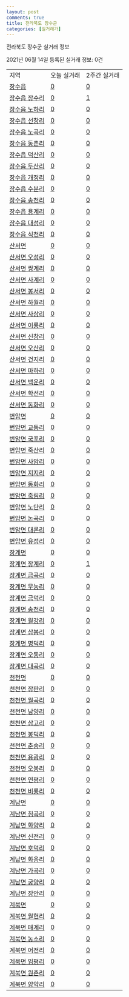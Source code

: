 ```yaml
---
layout: post
comments: true
title: 전라북도 장수군
categories: [실거래가]
---
```


전라북도 장수군 실거래 정보

2021년 06월 14일 등록된 실거래 정보: 0건


<table class="sortable">
  <tr>
    <td>지역</td>
    <td>오늘 실거래</td>
    <td>2주간 실거래</td>
  </tr>

  
  <tr class="item">
    <td><a href="4574025000.html">장수읍</a></td>
    <td><a href="4574025000.html">0</a></td>
    <td><a href="4574025000.html">0</a></td>
  </tr>
    

  <tr class="item">
    <td><a href="4574025021.html">장수읍 장수리</a></td>
    <td><a href="4574025021.html">0</a></td>
    <td><a href="4574025021.html">1</a></td>
  </tr>
    

  <tr class="item">
    <td><a href="4574025022.html">장수읍 노하리</a></td>
    <td><a href="4574025022.html">0</a></td>
    <td><a href="4574025022.html">0</a></td>
  </tr>
    

  <tr class="item">
    <td><a href="4574025023.html">장수읍 선창리</a></td>
    <td><a href="4574025023.html">0</a></td>
    <td><a href="4574025023.html">0</a></td>
  </tr>
    

  <tr class="item">
    <td><a href="4574025024.html">장수읍 노곡리</a></td>
    <td><a href="4574025024.html">0</a></td>
    <td><a href="4574025024.html">0</a></td>
  </tr>
    

  <tr class="item">
    <td><a href="4574025025.html">장수읍 동촌리</a></td>
    <td><a href="4574025025.html">0</a></td>
    <td><a href="4574025025.html">0</a></td>
  </tr>
    

  <tr class="item">
    <td><a href="4574025026.html">장수읍 덕산리</a></td>
    <td><a href="4574025026.html">0</a></td>
    <td><a href="4574025026.html">0</a></td>
  </tr>
    

  <tr class="item">
    <td><a href="4574025027.html">장수읍 두산리</a></td>
    <td><a href="4574025027.html">0</a></td>
    <td><a href="4574025027.html">0</a></td>
  </tr>
    

  <tr class="item">
    <td><a href="4574025028.html">장수읍 개정리</a></td>
    <td><a href="4574025028.html">0</a></td>
    <td><a href="4574025028.html">0</a></td>
  </tr>
    

  <tr class="item">
    <td><a href="4574025029.html">장수읍 수분리</a></td>
    <td><a href="4574025029.html">0</a></td>
    <td><a href="4574025029.html">0</a></td>
  </tr>
    

  <tr class="item">
    <td><a href="4574025030.html">장수읍 송천리</a></td>
    <td><a href="4574025030.html">0</a></td>
    <td><a href="4574025030.html">0</a></td>
  </tr>
    

  <tr class="item">
    <td><a href="4574025031.html">장수읍 용계리</a></td>
    <td><a href="4574025031.html">0</a></td>
    <td><a href="4574025031.html">0</a></td>
  </tr>
    

  <tr class="item">
    <td><a href="4574025032.html">장수읍 대성리</a></td>
    <td><a href="4574025032.html">0</a></td>
    <td><a href="4574025032.html">0</a></td>
  </tr>
    

  <tr class="item">
    <td><a href="4574025033.html">장수읍 식천리</a></td>
    <td><a href="4574025033.html">0</a></td>
    <td><a href="4574025033.html">0</a></td>
  </tr>
    

  <tr class="item">
    <td><a href="4574031000.html">산서면</a></td>
    <td><a href="4574031000.html">0</a></td>
    <td><a href="4574031000.html">0</a></td>
  </tr>
    

  <tr class="item">
    <td><a href="4574031021.html">산서면 오성리</a></td>
    <td><a href="4574031021.html">0</a></td>
    <td><a href="4574031021.html">0</a></td>
  </tr>
    

  <tr class="item">
    <td><a href="4574031022.html">산서면 쌍계리</a></td>
    <td><a href="4574031022.html">0</a></td>
    <td><a href="4574031022.html">0</a></td>
  </tr>
    

  <tr class="item">
    <td><a href="4574031023.html">산서면 사계리</a></td>
    <td><a href="4574031023.html">0</a></td>
    <td><a href="4574031023.html">0</a></td>
  </tr>
    

  <tr class="item">
    <td><a href="4574031024.html">산서면 봉서리</a></td>
    <td><a href="4574031024.html">0</a></td>
    <td><a href="4574031024.html">0</a></td>
  </tr>
    

  <tr class="item">
    <td><a href="4574031025.html">산서면 하월리</a></td>
    <td><a href="4574031025.html">0</a></td>
    <td><a href="4574031025.html">0</a></td>
  </tr>
    

  <tr class="item">
    <td><a href="4574031026.html">산서면 사상리</a></td>
    <td><a href="4574031026.html">0</a></td>
    <td><a href="4574031026.html">0</a></td>
  </tr>
    

  <tr class="item">
    <td><a href="4574031027.html">산서면 이룡리</a></td>
    <td><a href="4574031027.html">0</a></td>
    <td><a href="4574031027.html">0</a></td>
  </tr>
    

  <tr class="item">
    <td><a href="4574031028.html">산서면 신창리</a></td>
    <td><a href="4574031028.html">0</a></td>
    <td><a href="4574031028.html">0</a></td>
  </tr>
    

  <tr class="item">
    <td><a href="4574031029.html">산서면 오산리</a></td>
    <td><a href="4574031029.html">0</a></td>
    <td><a href="4574031029.html">0</a></td>
  </tr>
    

  <tr class="item">
    <td><a href="4574031030.html">산서면 건지리</a></td>
    <td><a href="4574031030.html">0</a></td>
    <td><a href="4574031030.html">0</a></td>
  </tr>
    

  <tr class="item">
    <td><a href="4574031031.html">산서면 마하리</a></td>
    <td><a href="4574031031.html">0</a></td>
    <td><a href="4574031031.html">0</a></td>
  </tr>
    

  <tr class="item">
    <td><a href="4574031032.html">산서면 백운리</a></td>
    <td><a href="4574031032.html">0</a></td>
    <td><a href="4574031032.html">0</a></td>
  </tr>
    

  <tr class="item">
    <td><a href="4574031033.html">산서면 학선리</a></td>
    <td><a href="4574031033.html">0</a></td>
    <td><a href="4574031033.html">0</a></td>
  </tr>
    

  <tr class="item">
    <td><a href="4574031034.html">산서면 동화리</a></td>
    <td><a href="4574031034.html">0</a></td>
    <td><a href="4574031034.html">0</a></td>
  </tr>
    

  <tr class="item">
    <td><a href="4574032000.html">번암면</a></td>
    <td><a href="4574032000.html">0</a></td>
    <td><a href="4574032000.html">0</a></td>
  </tr>
    

  <tr class="item">
    <td><a href="4574032021.html">번암면 교동리</a></td>
    <td><a href="4574032021.html">0</a></td>
    <td><a href="4574032021.html">0</a></td>
  </tr>
    

  <tr class="item">
    <td><a href="4574032022.html">번암면 국포리</a></td>
    <td><a href="4574032022.html">0</a></td>
    <td><a href="4574032022.html">0</a></td>
  </tr>
    

  <tr class="item">
    <td><a href="4574032023.html">번암면 죽산리</a></td>
    <td><a href="4574032023.html">0</a></td>
    <td><a href="4574032023.html">0</a></td>
  </tr>
    

  <tr class="item">
    <td><a href="4574032024.html">번암면 사암리</a></td>
    <td><a href="4574032024.html">0</a></td>
    <td><a href="4574032024.html">0</a></td>
  </tr>
    

  <tr class="item">
    <td><a href="4574032025.html">번암면 지지리</a></td>
    <td><a href="4574032025.html">0</a></td>
    <td><a href="4574032025.html">0</a></td>
  </tr>
    

  <tr class="item">
    <td><a href="4574032026.html">번암면 동화리</a></td>
    <td><a href="4574032026.html">0</a></td>
    <td><a href="4574032026.html">0</a></td>
  </tr>
    

  <tr class="item">
    <td><a href="4574032027.html">번암면 죽림리</a></td>
    <td><a href="4574032027.html">0</a></td>
    <td><a href="4574032027.html">0</a></td>
  </tr>
    

  <tr class="item">
    <td><a href="4574032028.html">번암면 노단리</a></td>
    <td><a href="4574032028.html">0</a></td>
    <td><a href="4574032028.html">0</a></td>
  </tr>
    

  <tr class="item">
    <td><a href="4574032029.html">번암면 논곡리</a></td>
    <td><a href="4574032029.html">0</a></td>
    <td><a href="4574032029.html">0</a></td>
  </tr>
    

  <tr class="item">
    <td><a href="4574032030.html">번암면 대론리</a></td>
    <td><a href="4574032030.html">0</a></td>
    <td><a href="4574032030.html">0</a></td>
  </tr>
    

  <tr class="item">
    <td><a href="4574032031.html">번암면 유정리</a></td>
    <td><a href="4574032031.html">0</a></td>
    <td><a href="4574032031.html">0</a></td>
  </tr>
    

  <tr class="item">
    <td><a href="4574033500.html">장계면</a></td>
    <td><a href="4574033500.html">0</a></td>
    <td><a href="4574033500.html">0</a></td>
  </tr>
    

  <tr class="item">
    <td><a href="4574033521.html">장계면 장계리</a></td>
    <td><a href="4574033521.html">0</a></td>
    <td><a href="4574033521.html">1</a></td>
  </tr>
    

  <tr class="item">
    <td><a href="4574033522.html">장계면 금곡리</a></td>
    <td><a href="4574033522.html">0</a></td>
    <td><a href="4574033522.html">0</a></td>
  </tr>
    

  <tr class="item">
    <td><a href="4574033523.html">장계면 무농리</a></td>
    <td><a href="4574033523.html">0</a></td>
    <td><a href="4574033523.html">0</a></td>
  </tr>
    

  <tr class="item">
    <td><a href="4574033524.html">장계면 금덕리</a></td>
    <td><a href="4574033524.html">0</a></td>
    <td><a href="4574033524.html">0</a></td>
  </tr>
    

  <tr class="item">
    <td><a href="4574033525.html">장계면 송천리</a></td>
    <td><a href="4574033525.html">0</a></td>
    <td><a href="4574033525.html">0</a></td>
  </tr>
    

  <tr class="item">
    <td><a href="4574033526.html">장계면 월강리</a></td>
    <td><a href="4574033526.html">0</a></td>
    <td><a href="4574033526.html">0</a></td>
  </tr>
    

  <tr class="item">
    <td><a href="4574033527.html">장계면 삼봉리</a></td>
    <td><a href="4574033527.html">0</a></td>
    <td><a href="4574033527.html">0</a></td>
  </tr>
    

  <tr class="item">
    <td><a href="4574033528.html">장계면 명덕리</a></td>
    <td><a href="4574033528.html">0</a></td>
    <td><a href="4574033528.html">0</a></td>
  </tr>
    

  <tr class="item">
    <td><a href="4574033529.html">장계면 오동리</a></td>
    <td><a href="4574033529.html">0</a></td>
    <td><a href="4574033529.html">0</a></td>
  </tr>
    

  <tr class="item">
    <td><a href="4574033530.html">장계면 대곡리</a></td>
    <td><a href="4574033530.html">0</a></td>
    <td><a href="4574033530.html">0</a></td>
  </tr>
    

  <tr class="item">
    <td><a href="4574034000.html">천천면</a></td>
    <td><a href="4574034000.html">0</a></td>
    <td><a href="4574034000.html">0</a></td>
  </tr>
    

  <tr class="item">
    <td><a href="4574034021.html">천천면 장판리</a></td>
    <td><a href="4574034021.html">0</a></td>
    <td><a href="4574034021.html">0</a></td>
  </tr>
    

  <tr class="item">
    <td><a href="4574034022.html">천천면 월곡리</a></td>
    <td><a href="4574034022.html">0</a></td>
    <td><a href="4574034022.html">0</a></td>
  </tr>
    

  <tr class="item">
    <td><a href="4574034024.html">천천면 남양리</a></td>
    <td><a href="4574034024.html">0</a></td>
    <td><a href="4574034024.html">0</a></td>
  </tr>
    

  <tr class="item">
    <td><a href="4574034025.html">천천면 삼고리</a></td>
    <td><a href="4574034025.html">0</a></td>
    <td><a href="4574034025.html">0</a></td>
  </tr>
    

  <tr class="item">
    <td><a href="4574034026.html">천천면 봉덕리</a></td>
    <td><a href="4574034026.html">0</a></td>
    <td><a href="4574034026.html">0</a></td>
  </tr>
    

  <tr class="item">
    <td><a href="4574034027.html">천천면 춘송리</a></td>
    <td><a href="4574034027.html">0</a></td>
    <td><a href="4574034027.html">0</a></td>
  </tr>
    

  <tr class="item">
    <td><a href="4574034028.html">천천면 용광리</a></td>
    <td><a href="4574034028.html">0</a></td>
    <td><a href="4574034028.html">0</a></td>
  </tr>
    

  <tr class="item">
    <td><a href="4574034029.html">천천면 오봉리</a></td>
    <td><a href="4574034029.html">0</a></td>
    <td><a href="4574034029.html">0</a></td>
  </tr>
    

  <tr class="item">
    <td><a href="4574034030.html">천천면 연평리</a></td>
    <td><a href="4574034030.html">0</a></td>
    <td><a href="4574034030.html">0</a></td>
  </tr>
    

  <tr class="item">
    <td><a href="4574034031.html">천천면 비룡리</a></td>
    <td><a href="4574034031.html">0</a></td>
    <td><a href="4574034031.html">0</a></td>
  </tr>
    

  <tr class="item">
    <td><a href="4574035000.html">계남면</a></td>
    <td><a href="4574035000.html">0</a></td>
    <td><a href="4574035000.html">0</a></td>
  </tr>
    

  <tr class="item">
    <td><a href="4574035021.html">계남면 침곡리</a></td>
    <td><a href="4574035021.html">0</a></td>
    <td><a href="4574035021.html">0</a></td>
  </tr>
    

  <tr class="item">
    <td><a href="4574035022.html">계남면 화양리</a></td>
    <td><a href="4574035022.html">0</a></td>
    <td><a href="4574035022.html">0</a></td>
  </tr>
    

  <tr class="item">
    <td><a href="4574035023.html">계남면 신전리</a></td>
    <td><a href="4574035023.html">0</a></td>
    <td><a href="4574035023.html">0</a></td>
  </tr>
    

  <tr class="item">
    <td><a href="4574035024.html">계남면 호덕리</a></td>
    <td><a href="4574035024.html">0</a></td>
    <td><a href="4574035024.html">0</a></td>
  </tr>
    

  <tr class="item">
    <td><a href="4574035025.html">계남면 화음리</a></td>
    <td><a href="4574035025.html">0</a></td>
    <td><a href="4574035025.html">0</a></td>
  </tr>
    

  <tr class="item">
    <td><a href="4574035026.html">계남면 가곡리</a></td>
    <td><a href="4574035026.html">0</a></td>
    <td><a href="4574035026.html">0</a></td>
  </tr>
    

  <tr class="item">
    <td><a href="4574035027.html">계남면 궁양리</a></td>
    <td><a href="4574035027.html">0</a></td>
    <td><a href="4574035027.html">0</a></td>
  </tr>
    

  <tr class="item">
    <td><a href="4574035028.html">계남면 장안리</a></td>
    <td><a href="4574035028.html">0</a></td>
    <td><a href="4574035028.html">0</a></td>
  </tr>
    

  <tr class="item">
    <td><a href="4574036000.html">계북면</a></td>
    <td><a href="4574036000.html">0</a></td>
    <td><a href="4574036000.html">0</a></td>
  </tr>
    

  <tr class="item">
    <td><a href="4574036021.html">계북면 월현리</a></td>
    <td><a href="4574036021.html">0</a></td>
    <td><a href="4574036021.html">0</a></td>
  </tr>
    

  <tr class="item">
    <td><a href="4574036022.html">계북면 매계리</a></td>
    <td><a href="4574036022.html">0</a></td>
    <td><a href="4574036022.html">0</a></td>
  </tr>
    

  <tr class="item">
    <td><a href="4574036023.html">계북면 농소리</a></td>
    <td><a href="4574036023.html">0</a></td>
    <td><a href="4574036023.html">0</a></td>
  </tr>
    

  <tr class="item">
    <td><a href="4574036024.html">계북면 어전리</a></td>
    <td><a href="4574036024.html">0</a></td>
    <td><a href="4574036024.html">0</a></td>
  </tr>
    

  <tr class="item">
    <td><a href="4574036025.html">계북면 임평리</a></td>
    <td><a href="4574036025.html">0</a></td>
    <td><a href="4574036025.html">0</a></td>
  </tr>
    

  <tr class="item">
    <td><a href="4574036026.html">계북면 원촌리</a></td>
    <td><a href="4574036026.html">0</a></td>
    <td><a href="4574036026.html">0</a></td>
  </tr>
    

  <tr class="item">
    <td><a href="4574036027.html">계북면 양악리</a></td>
    <td><a href="4574036027.html">0</a></td>
    <td><a href="4574036027.html">0</a></td>
  </tr>
    


</table>
    